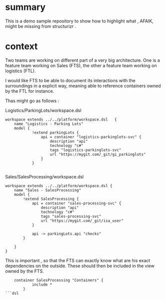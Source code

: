 # summary

This is a demo sample repository to show how to highlight what , AFAIK, might be missing from structurizr .


#  context

Two teams are working on different part of a very big architecture.  One is a feature team  working on Sales (FTS), the other a feature team  working on logistics (FTL).

I would like FTS to be able to document its interactions with the surroundings in a explicit way, meaning able to reference containers owned by the FTL for instance.

Thas might go as follows  :

Logistics/ParkingLots/workspace.dsl
```dsl
workspace extends ../../platform/workspace.dsl   {
    name "Logistics - Parking Lots"
    model {
            !extend parkingLots {
                api = container "logistics-parkinglots-svc" {
                    description "api"
                    technology "c#"
                    tags "logistics-parkinglots-svc"
                    url "https://mygit.com/_git/gi_parkinglots"
                }
            }
            
```

Sales/SalesProcessing/workspace.dsl
```dsl
workspace extends ../../platform/workspace.dsl {
    name "Sales - SalesProcessing" 
    model {
        !extend SalesProcessing {
            api = container "sales-processing-svc" {
                description "api"
                technology "c#"
                tags "sales-processing-svc"
                url "https://mygit.com/_git/isa_user"
            }
            
            api -> parkingLots.api "checks"
        }

    }
}
```


This is important , so that the FTS can exactly know what are his exact dependencies on the outside. These should then be included in the view owned by the FTS.
```dsl
    container SalesProcessing "Containers" {
            include *
        }
```dsl        



